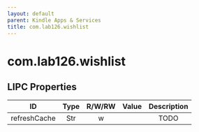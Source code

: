 ```yaml
---
layout: default
parent: Kindle Apps & Services
title: com.lab126.wishlist
---
```


# com.lab126.wishlist

## LIPC Properties

| ID           | Type | R/W/RW | Value | Description |
|:------------:|:----:|:------:|:-----:|:-----------:|
| refreshCache | Str  | w      |       | TODO        |